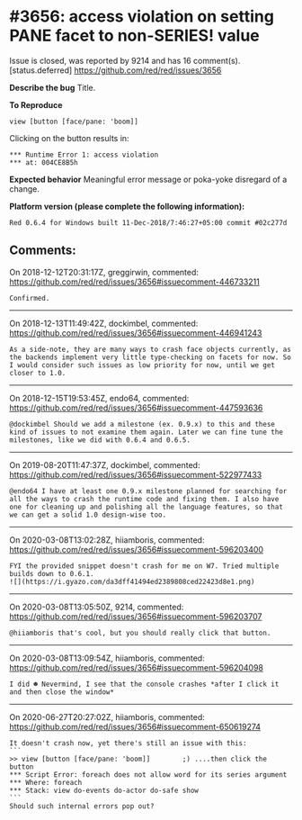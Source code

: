 
#3656: access violation on setting PANE facet to non-SERIES! value
================================================================================
Issue is closed, was reported by 9214 and has 16 comment(s).
[status.deferred]
<https://github.com/red/red/issues/3656>

**Describe the bug**
Title.

**To Reproduce**
```red
view [button [face/pane: 'boom]]
```
Clicking on the button results in:
```
*** Runtime Error 1: access violation
*** at: 004CE8B5h
```

**Expected behavior**
Meaningful error message or poka-yoke disregard of a change.

**Platform version (please complete the following information):**
```
Red 0.6.4 for Windows built 11-Dec-2018/7:46:27+05:00 commit #02c277d
```


Comments:
--------------------------------------------------------------------------------

On 2018-12-12T20:31:17Z, greggirwin, commented:
<https://github.com/red/red/issues/3656#issuecomment-446733211>

    Confirmed.

--------------------------------------------------------------------------------

On 2018-12-13T11:49:42Z, dockimbel, commented:
<https://github.com/red/red/issues/3656#issuecomment-446941243>

    As a side-note, they are many ways to crash face objects currently, as the backends implement very little type-checking on facets for now. So I would consider such issues as low priority for now, until we get closer to 1.0.

--------------------------------------------------------------------------------

On 2018-12-15T19:53:45Z, endo64, commented:
<https://github.com/red/red/issues/3656#issuecomment-447593636>

    @dockimbel Should we add a milestone (ex. 0.9.x) to this and these kind of issues to not examine them again. Later we can fine tune the milestones, like we did with 0.6.4 and 0.6.5.

--------------------------------------------------------------------------------

On 2019-08-20T11:47:37Z, dockimbel, commented:
<https://github.com/red/red/issues/3656#issuecomment-522977433>

    @endo64 I have at least one 0.9.x milestone planned for searching for all the ways to crash the runtime code and fixing them. I also have one for cleaning up and polishing all the language features, so that we can get a solid 1.0 design-wise too.

--------------------------------------------------------------------------------

On 2020-03-08T13:02:28Z, hiiamboris, commented:
<https://github.com/red/red/issues/3656#issuecomment-596203400>

    FYI the provided snippet doesn't crash for me on W7. Tried multiple builds down to 0.6.1.
    ![](https://i.gyazo.com/da3dff41494ed2389808ced22423d8e1.png)

--------------------------------------------------------------------------------

On 2020-03-08T13:05:50Z, 9214, commented:
<https://github.com/red/red/issues/3656#issuecomment-596203707>

    @hiiamboris that's cool, but you should really click that button.

--------------------------------------------------------------------------------

On 2020-03-08T13:09:54Z, hiiamboris, commented:
<https://github.com/red/red/issues/3656#issuecomment-596204098>

    I did ☻ Nevermind, I see that the console crashes *after I click it and then close the window*

--------------------------------------------------------------------------------

On 2020-06-27T20:27:02Z, hiiamboris, commented:
<https://github.com/red/red/issues/3656#issuecomment-650619274>

    It doesn't crash now, yet there's still an issue with this:
    ```
    >> view [button [face/pane: 'boom]]        ;) ....then click the button
    *** Script Error: foreach does not allow word for its series argument
    *** Where: foreach
    *** Stack: view do-events do-actor do-safe show 
    ```
    Should such internal errors pop out?

